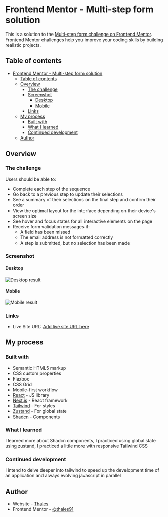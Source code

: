 # Frontend Mentor - Multi-step form solution

This is a solution to the [Multi-step form challenge on Frontend Mentor](https://www.frontendmentor.io/challenges/multistep-form-YVAnSdqQBJ). Frontend Mentor challenges help you improve your coding skills by building realistic projects. 

## Table of contents

- [Frontend Mentor - Multi-step form solution](#frontend-mentor---multi-step-form-solution)
  - [Table of contents](#table-of-contents)
  - [Overview](#overview)
    - [The challenge](#the-challenge)
    - [Screenshot](#screenshot)
      - [Desktop](#desktop)
      - [Mobile](#mobile)
    - [Links](#links)
  - [My process](#my-process)
    - [Built with](#built-with)
    - [What I learned](#what-i-learned)
    - [Continued development](#continued-development)
  - [Author](#author)


## Overview

### The challenge

Users should be able to:

- Complete each step of the sequence
- Go back to a previous step to update their selections
- See a summary of their selections on the final step and confirm their order
- View the optimal layout for the interface depending on their device's screen size
- See hover and focus states for all interactive elements on the page
- Receive form validation messages if:
  - A field has been missed
  - The email address is not formatted correctly
  - A step is submitted, but no selection has been made

### Screenshot

#### Desktop
![Desktop result](.screenshot/Desktop.png)

#### Mobile
![Mobile result](.screenshot/Mobile.png)

### Links

- Live Site URL: [Add live site URL here](https://multi-steps-frontend-thales91.vercel.app/)

## My process

### Built with

- Semantic HTML5 markup
- CSS custom properties
- Flexbox
- CSS Grid
- Mobile-first workflow
- [React](https://reactjs.org/) - JS library
- [Next.js](https://nextjs.org/) - React framework
- [Tailwind](https://tailwindcss.com//) - For styles
- [Zustand](https://zustand-demo.pmnd.rs/) - For global state
- [Shadcn](https://ui.shadcn.com/) - Components
  

### What I learned

I learned more about Shadcn components, I practiced using global state using zustand, I practiced a little more with responsive Tailwind CSS


### Continued development

I intend to delve deeper into tailwind to speed up the development time of an application and always evolving javascript in parallel

## Author

- Website - [Thales](https://thalesdesouzafonseca.com.br/)
- Frontend Mentor - [@thales91](https://www.frontendmentor.io/profile/thales91)